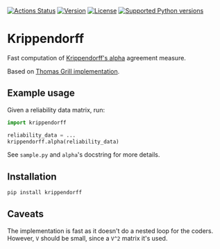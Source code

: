 [![Actions Status](https://github.com/pln-fing-udelar/fast-krippendorff/workflows/CI/badge.svg)](https://github.com/pln-fing-udelar/fast-krippendorff/actions)
[![Version](https://img.shields.io/pypi/v/krippendorff.svg)](https://pypi.python.org/pypi/krippendorff)
[![License](https://img.shields.io/pypi/l/krippendorff.svg)](https://pypi.python.org/pypi/krippendorff)
[![Supported Python versions](https://img.shields.io/pypi/pyversions/krippendorff.svg)](https://pypi.python.org/pypi/krippendorff)

# Krippendorff

Fast computation of [Krippendorff's alpha](https://en.wikipedia.org/wiki/Krippendorff%27s_alpha) agreement measure.

Based on [Thomas Grill implementation](https://github.com/grrrr/krippendorff-alpha).

## Example usage

Given a reliability data matrix, run:

```python
import krippendorff

reliability_data = ...
krippendorff.alpha(reliability_data)
```

See `sample.py` and `alpha`'s docstring for more details.

## Installation

```bash
pip install krippendorff
```

## Caveats

The implementation is fast as it doesn't do a nested loop for the coders. However, `V` should be small, since a `V^2` matrix it's used.
